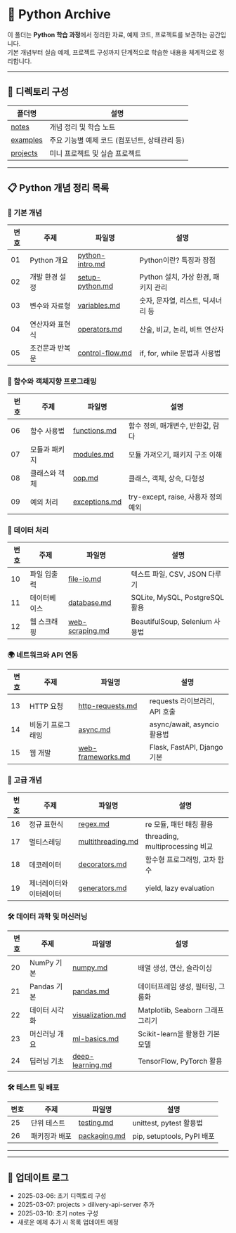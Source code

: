 # 🐍 Python Archive

이 폴더는 **Python 학습 과정**에서 정리한 자료, 예제 코드, 프로젝트를 보관하는 공간입니다.  
기본 개념부터 실습 예제, 프로젝트 구성까지 단계적으로 학습한 내용을 체계적으로 정리합니다.

---

## 📂 디렉토리 구성

| 폴더명 | 설명 |
|---|---|
| [notes](./notes) | 개념 정리 및 학습 노트 |
| [examples](./examples) | 주요 기능별 예제 코드 (컴포넌트, 상태관리 등) |
| [projects](./projects) | 미니 프로젝트 및 실습 프로젝트 |

---

## 📋 Python 개념 정리 목록

### 📌 기본 개념
| 번호 | 주제 | 파일명 | 설명 |
|---|---|---|---|
| 01 | Python 개요 | [python-intro.md](./notes/python-intro.md) | Python이란? 특징과 장점 |
| 02 | 개발 환경 설정 | [setup-python.md](./notes/setup-python.md) | Python 설치, 가상 환경, 패키지 관리 |
| 03 | 변수와 자료형 | [variables.md](./notes/variables.md) | 숫자, 문자열, 리스트, 딕셔너리 등 |
| 04 | 연산자와 표현식 | [operators.md](./notes/operators.md) | 산술, 비교, 논리, 비트 연산자 |
| 05 | 조건문과 반복문 | [control-flow.md](./notes/control-flow.md) | if, for, while 문법과 사용법 |

### 🎯 함수와 객체지향 프로그래밍
| 번호 | 주제 | 파일명 | 설명 |
|---|---|---|---|
| 06 | 함수 사용법 | [functions.md](./notes/functions.md) | 함수 정의, 매개변수, 반환값, 람다 |
| 07 | 모듈과 패키지 | [modules.md](./notes/modules.md) | 모듈 가져오기, 패키지 구조 이해 |
| 08 | 클래스와 객체 | [oop.md](./notes/oop.md) | 클래스, 객체, 상속, 다형성 |
| 09 | 예외 처리 | [exceptions.md](./notes/exceptions.md) | try-except, raise, 사용자 정의 예외 |

### 🔄 데이터 처리
| 번호 | 주제 | 파일명 | 설명 |
|---|---|---|---|
| 10 | 파일 입출력 | [file-io.md](./notes/file-io.md) | 텍스트 파일, CSV, JSON 다루기 |
| 11 | 데이터베이스 | [database.md](./notes/database.md) | SQLite, MySQL, PostgreSQL 활용 |
| 12 | 웹 스크래핑 | [web-scraping.md](./notes/web-scraping.md) | BeautifulSoup, Selenium 사용법 |

### 🌍 네트워크와 API 연동
| 번호 | 주제 | 파일명 | 설명 |
|---|---|---|---|
| 13 | HTTP 요청 | [http-requests.md](./notes/http-requests.md) | requests 라이브러리, API 호출 |
| 14 | 비동기 프로그래밍 | [async.md](./notes/async.md) | async/await, asyncio 활용법 |
| 15 | 웹 개발 | [web-frameworks.md](./notes/web-frameworks.md) | Flask, FastAPI, Django 기본 |

### 🚀 고급 개념
| 번호 | 주제 | 파일명 | 설명 |
|---|---|---|---|
| 16 | 정규 표현식 | [regex.md](./notes/regex.md) | re 모듈, 패턴 매칭 활용 |
| 17 | 멀티스레딩 | [multithreading.md](./notes/multithreading.md) | threading, multiprocessing 비교 |
| 18 | 데코레이터 | [decorators.md](./notes/decorators.md) | 함수형 프로그래밍, 고차 함수 |
| 19 | 제너레이터와 이터레이터 | [generators.md](./notes/generators.md) | yield, lazy evaluation |

### 🛠️ 데이터 과학 및 머신러닝
| 번호 | 주제 | 파일명 | 설명 |
|---|---|---|---|
| 20 | NumPy 기본 | [numpy.md](./notes/numpy.md) | 배열 생성, 연산, 슬라이싱 |
| 21 | Pandas 기본 | [pandas.md](./notes/pandas.md) | 데이터프레임 생성, 필터링, 그룹화 |
| 22 | 데이터 시각화 | [visualization.md](./notes/visualization.md) | Matplotlib, Seaborn 그래프 그리기 |
| 23 | 머신러닝 개요 | [ml-basics.md](./notes/ml-basics.md) | Scikit-learn을 활용한 기본 모델 |
| 24 | 딥러닝 기초 | [deep-learning.md](./notes/deep-learning.md) | TensorFlow, PyTorch 활용 |

### 🛠️ 테스트 및 배포
| 번호 | 주제 | 파일명 | 설명 |
|---|---|---|---|
| 25 | 단위 테스트 | [testing.md](./notes/testing.md) | unittest, pytest 활용법 |
| 26 | 패키징과 배포 | [packaging.md](./notes/packaging.md) | pip, setuptools, PyPI 배포 |

---

---

## 📢 업데이트 로그
- 2025-03-06: 초기 디렉토리 구성
- 2025-03-07: projects > dilivery-api-server 추가
- 2025-03-10: 초기 notes 구성
- 새로운 예제 추가 시 목록 업데이트 예정
